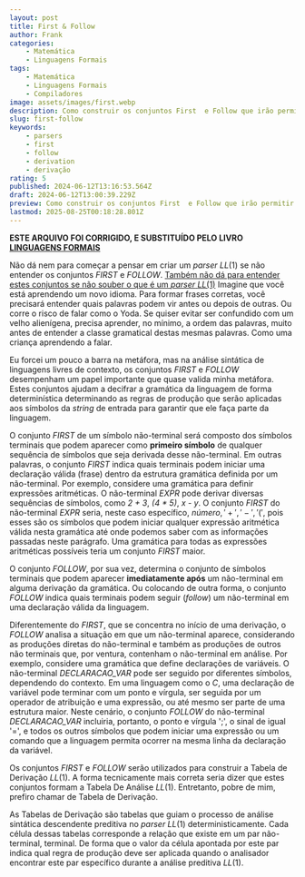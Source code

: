 ```yaml
---
layout: post
title: First & Follow
author: Frank
categories:
    - Matemática
    - Linguagens Formais
tags:
    - Matemática
    - Linguagens Formais
    - Compiladores
image: assets/images/first.webp
description: Como construir os conjuntos First  e Follow que irão permitir a criação da tabela de análise para o algoritmo de parser.
slug: first-follow
keywords:
    - parsers
    - first
    - follow
    - derivation
    - derivação
rating: 5
published: 2024-06-12T13:16:53.564Z
draft: 2024-06-12T13:00:39.229Z
preview: Como construir os conjuntos First  e Follow que irão permitir a criação da tabela de análise para o algoritmo de parser.
lastmod: 2025-08-25T00:18:28.801Z
---
```


**ESTE ARQUIVO FOI CORRIGIDO, E SUBSTITUÍDO PELO LIVRO [LINGUAGENS FORMAIS](https://frankalcantara.com/lf/index.html)**

Não dá nem para começar a pensar em criar um *parser* $LL(1)$ se não entender os conjuntos $FIRST$ e $FOLLOW$. [Também não dá para entender estes conjuntos se não souber o que é um *parser* $LL(1)$](https://frankalcantara.com/parsers-ll(1)/) Imagine que você está aprendendo um novo idioma. Para formar frases corretas, você precisará entender quais palavras podem vir antes ou depois de outras. Ou corre o risco de falar como o Yoda. Se quiser evitar ser confundido com um velho alienígena, precisa aprender, no mínimo, a ordem das palavras, muito antes de entender a classe gramatical destas mesmas palavras. Como uma criança aprendendo a falar.

Eu forcei um pouco a barra na metáfora, mas na análise sintática de linguagens livres de contexto, os conjuntos $FIRST$ e $FOLLOW$ desempenham um papel importante que quase valida minha metáfora. Estes conjuntos ajudam a decifrar a gramática da linguagem de forma determinística determinando as regras de produção que serão  aplicadas aos símbolos da *string* de entrada para garantir que ele faça parte da linguagem.

O conjunto $FIRST$ de um símbolo não-terminal será composto dos símbolos terminais que podem aparecer como **primeiro símbolo** de qualquer sequência de símbolos que seja derivada desse não-terminal. Em outras palavras, o conjunto $FIRST$ indica quais terminais podem iniciar uma declaração válida (frase) dentro da estrutura gramática definida por um não-terminal. Por exemplo, considere uma gramática para definir expressões aritméticas. O não-terminal *EXPR* pode derivar diversas sequências de símbolos, como *2 + 3*, *(4 * 5)*, *x - y*. O conjunto $FIRST$ do não-terminal *EXPR* seria, neste caso específico, ${número, '+', '-', '('}$, pois esses são os símbolos que podem iniciar qualquer expressão aritmética válida nesta gramática até onde podemos saber com as informações passadas neste parágrafo. Uma gramática para todas as expressões aritméticas possíveis teria um conjunto $FIRST$ maior.

O conjunto $FOLLOW$, por sua vez, determina o conjunto de símbolos terminais que podem aparecer **imediatamente após** um não-terminal em alguma derivação da gramática. Ou colocando de outra forma, o conjunto $FOLLOW$ indica quais terminais podem seguir (*follow*) um não-terminal em uma declaração válida da linguagem.

Diferentemente do $FIRST$, que se concentra no início de uma derivação, o $FOLLOW$ analisa a situação em que um não-terminal aparece, considerando as produções diretas do não-terminal e também as produções de outros não terminais que, por ventura, contenham o não-terminal em análise. Por exemplo, considere uma gramática que define declarações de variáveis. O não-terminal *DECLARACAO_VAR* pode ser seguido por diferentes símbolos, dependendo do contexto. Em uma linguagem como o $C$, uma declaração de variável pode terminar com um ponto e vírgula, ser seguida por um operador de atribuição e uma expressão, ou até mesmo ser parte de uma estrutura maior. Neste cenário, o conjunto $FOLLOW$ do não-terminal *DECLARACAO_VAR* incluiria, portanto, o ponto e vírgula ';', o sinal de igual '=', e todos os outros símbolos que podem iniciar uma expressão ou um comando que a linguagem permita ocorrer na mesma linha da declaração da variável.

Os conjuntos $FIRST$ e $FOLLOW$ serão utilizados para construir a Tabela de Derivação $LL(1)$. A forma tecnicamente mais correta seria dizer que estes conjuntos formam a Tabela De Análise $LL(1)$. Entretanto, pobre de mim, prefiro chamar de Tabela de Derivação.

As Tabelas de Derivação são tabelas que guiam o processo de análise sintática descendente preditiva no *parser* $LL(1)$ deterministicamente. Cada célula dessas tabelas corresponde a relação que existe em um par não-terminal, terminal. De forma que o valor da célula apontada por este par indica qual regra de produção deve ser aplicada quando o analisador encontrar este par específico durante a análise preditiva $LL(1)$.

